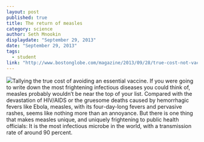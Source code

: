 ```yaml
---
layout: post
published: true
title: The return of measles
category: science
author: Seth Mnookin
displaydate: "September 29, 2013"
date: "September 29, 2013"
tags: 
  - student
link: "http://www.bostonglobe.com/magazine/2013/09/28/true-cost-not-vaccinating-the-return-measles/4PBenymtmf0CE9WOT1FUWI/story.html"
---
```


![](http://c.o0bg.com/rf/image_371w/Boston/2011-2020/2013/09/20/BostonGlobe.com/Magazine/Images/178236763.jpg)Tallying the true cost of avoiding an essential vaccine. If you were going to write down the most frightening infectious diseases you could think of, measles probably wouldn’t be near the top of your list. Compared with the devastation of HIV/AIDS or the gruesome deaths caused by hemorrhagic fevers like Ebola, measles, with its four-day-long fevers and pervasive rashes, seems like nothing more than an annoyance. But there is one thing that makes measles unique, and uniquely frightening to public health officials: It is the most infectious microbe in the world, with a transmission rate of around 90 percent.